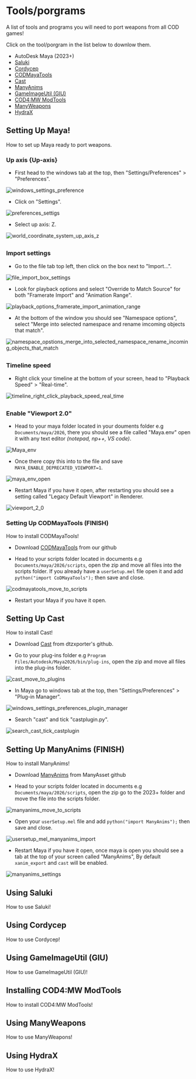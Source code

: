 # Tools/porgrams

A list of tools and programs you will need to port weapons from all COD games!

Click on the tool/porgram in the list below to downlow them.

- AutoDesk Maya (2023+)
- [Saluki](https://github.com/echo000/saluki-releases/releases)
- [Cordycep](https://github.com/Scobalula/Cordycep/releases)
- [CODMayaTools](https://github.com/ManyAsset/CODMayaTools/releases)
- [Cast](https://github.com/dtzxporter/cast/releases)
- [ManyAnims](https://github.com/ManyAsset/ManyAnims/releases)
- [GameImageUtil (GIU)](https://github.com/Scobalula/GameImageUtil/releases)
- [COD4:MW ModTools](https://github.com/ManyAsset/cod4mw-modtools/releases) 
- [ManyWeapons](https://github.com/ManyAsset/ManyWeapons/releases)
- [HydraX](https://github.com/Scobalula/HydraX/releases)

## Setting Up Maya!
How to set up Maya ready to port weapons.

### Up axis {Up-axis}

- First head to the windows tab at the top, then "Settings/Preferences" > "Preferences".

![windows_settings_preference](images/tools-programs/setting-up-maya/up-axis/windows_settings_preference.jpg)

- Click on "Settings".

![preferences_settigs](images/tools-programs/setting-up-maya/up-axis/preferences_settigs.jpg)

- Select up axis: Z.

![world_coordinate_system_up_axis_z](images/tools-programs/setting-up-maya/up-axis/world_coordinate_system_up_axis_z.jpg)

##

### Import settings

- Go to the file tab top left, then click on the box next to "Import...".

![file_import_box_settings](images/tools-programs/setting-up-maya/import-settings/file_import_box_settings.jpg)

- Look for playback options and select "Override to Match Source" for both "Framerate Import" and "Animation Range".

![playback_options_framerate_import_animation_range](images/tools-programs/setting-up-maya/import-settings/playback_options_framerate_import_animation_range.jpg)

- At the bottom of the window you should see "Namespace options", select "Merge into selected namespace and rename imcoming objects that match".

![namespace_opstions_merge_into_selected_namespace_rename_incoming_objects_that_match](images/tools-programs/setting-up-maya/import-settings/namespace_opstions_merge_into_selected_namespace_rename_incoming_objects_that_match.jpg)

##

### Timeline speed

- Right click your timeline at the bottom of your screen, head to "Playback Speed" > "Real-time".

![timeline_right_click_playback_speed_real_time](images/tools-programs/setting-up-maya/timeline/timeline_right_click_playback_speed_real_time.jpg)


##

### Enable "Viewport 2.0"

- Head to your maya folder located in your douments folder e.g `Documents/maya/2026`, there you should see a file called
"Maya.env" open it with any text editor *(notepad, np++, VS code)*.

![Maya_env](images/tools-programs/setting-up-maya/viewport-2-0/Maya_env.jpg)

- Once there copy this into to the file and save `MAYA_ENABLE_DEPRECATED_VIEWPORT=1`.

![maya_env_open](images/tools-programs/setting-up-maya/viewport-2-0/maya_env_open.jpg)

- Restart Maya if you have it open, after restarting you should see a setting called "Legacy Default Viewport" in Renderer.

![viewport_2_0](images/tools-programs/setting-up-maya/viewport-2-0/viewport_2_0.jpg)


### Setting Up CODMayaTools (FINISH)

How to install CODMayaTools!

- Download [CODMayaTools](https://github.com/ManyAsset/CODMayaTools/releases) from our github

- Head to your scripts folder located in documents e.g `Documents/maya/2026/scripts`, open the zip and move all files into the scripts folder. If 
you already have a `userSetup.mel` file open it and add `python("import CoDMayaTools");` then save and close.

![codmayatools_move_to_scripts](images/tools-programs/setting-up-maya/codmayatools/codmayatools_move_to_scripts.jpg)

- Restart your Maya if you have it open.

## Setting Up Cast

How to install Cast!

- Download [Cast](https://github.com/dtzxporter/cast/releases) from dtzxporter's github.

- Go to your plug-ins folder e.g `Program Files/Autodesk/Maya2026/bin/plug-ins`, open the zip and move all files into the plug-ins folder.

![cast_move_to_plugins](images/tools-programs/setting-up-maya/cast/cast_move_to_plugins.jpg)

- In Maya go to windows tab at the top, then "Settings/Preferences" > "Plug-in Manager".

![windows_settings_preferences_plugin_manager](images/tools-programs/setting-up-maya/cast/windows_settings_preferences_plugin_manager.jpg)

- Search "cast" and tick "castplugin.py".

![search_cast_tick_castplugin](images/tools-programs/setting-up-maya/cast/search_cast_tick_castplugin.py.jpg)

## Setting Up ManyAnims (FINISH)

How to install ManyAnims!

- Download [ManyAnims](https://github.com/ManyAsset/ManyAnims/releases) from ManyAsset github

- Head to your scripts folder located in documents e.g `Documents/maya/2026/scripts`, open the zip go to the 2023+ folder and move the file into the scripts folder. 

![manyanims_move_to_scripts](images/tools-programs/setting-up-maya/manyanims/manyanims_move_to_scripts.jpg)

- Open your `userSetup.mel` file and add `python("import ManyAnims");` then save and close.

![usersetup_mel_manyanims_import](images/tools-programs/setting-up-maya/manyanims/usersetup_mel_manyanims_import.jpg)

- Restart Maya if you have it open, once maya is open you should see a tab at the top of your screen called "ManyAnims", By default `xanim_export` and `cast` will be enabled.

![manyanims_settings](images/tools-programs/setting-up-maya/manyanims/manyanims_settings.jpg)

## Using Saluki

How to use Saluki!


## Using Cordycep

How to use Cordycep!


## Using GameImageUtil (GIU)

How to use GameImageUtil (GIU)!


## Installing COD4:MW ModTools

How to install COD4:MW ModTools!


## Using ManyWeapons

How to use ManyWeapons!


## Using HydraX

How to use HydraX!

